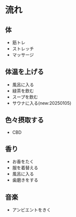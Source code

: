 # 流れ
## 体
- 筋トレ
- ストレッチ
- マッサージ

## 体温を上げる
- 風呂に入る
- 緑茶を飲む
- スープを飲む
- サウナに入る(new:20250105)

## 色々摂取する
- CBD

## 香り
- お香をたく
- 服を着替える
- 風呂に入る
- 歯磨きをする

## 音楽
- アンビエントをきく





